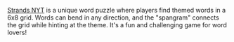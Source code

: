 <a href="https://strandsnyt.today/">Strands NYT</a> is a unique word puzzle where players find themed words in a 6x8 grid. Words can bend in any direction, and the "spangram" connects the grid while hinting at the theme. It's a fun and challenging game for word lovers!







